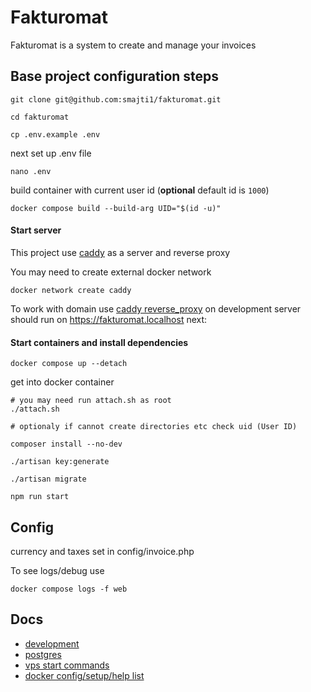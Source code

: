# Fakturomat

Fakturomat is a system to create and manage your invoices

## Base project configuration steps

    git clone git@github.com:smajti1/fakturomat.git
    
    cd fakturomat
    
    cp .env.example .env
    
next set up .env file
    
    nano .env

build container with current user id (**optional** default id is `1000`)

    docker compose build --build-arg UID="$(id -u)"

#### Start server
This project use [caddy](https://caddyserver.com/docs) as a server and reverse proxy

You may need to create external docker network

    docker network create caddy

To work with domain use [caddy reverse_proxy](https://github.com/lucaslorentz/caddy-docker-proxy)
on development server should run on https://fakturomat.localhost next:

#### Start containers and install dependencies

    docker compose up --detach

get into docker container

    # you may need run attach.sh as root 
    ./attach.sh
    
    # optionaly if cannot create directories etc check uid (User ID)

    composer install --no-dev
    
    ./artisan key:generate

    ./artisan migrate

    npm run start

## Config

currency and taxes set in config/invoice.php

To see logs/debug use

    docker compose logs -f web

## Docs
- [development](docs/development.md)
- [postgres](docs/postgres.md)
- [vps start commands](docs/vps-start-commands.md)
- [docker config/setup/help list](docs/docker.md)
